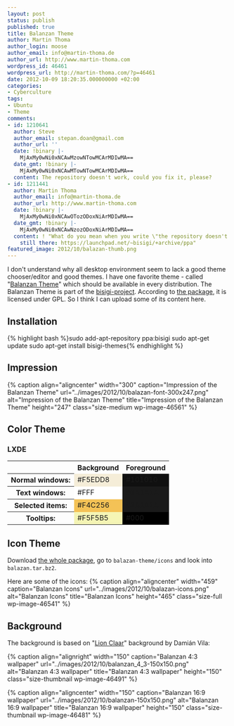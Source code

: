 ```yaml
---
layout: post
status: publish
published: true
title: Balanzan Theme
author: Martin Thoma
author_login: moose
author_email: info@martin-thoma.de
author_url: http://www.martin-thoma.com
wordpress_id: 46461
wordpress_url: http://martin-thoma.com/?p=46461
date: 2012-10-09 18:20:35.000000000 +02:00
categories:
- Cyberculture
tags:
- Ubuntu
- Theme
comments:
- id: 1210641
  author: Steve
  author_email: stepan.doan@gmail.com
  author_url: ''
  date: !binary |-
    MjAxMy0wNi0xNCAwMzowNTowMCArMDIwMA==
  date_gmt: !binary |-
    MjAxMy0wNi0xNCAwMTowNTowMCArMDIwMA==
  content: The repository doesn't work, could you fix it, please?
- id: 1211441
  author: Martin Thoma
  author_email: info@martin-thoma.de
  author_url: http://www.martin-thoma.com
  date: !binary |-
    MjAxMy0wNi0xNCAwOTozODoxNiArMDIwMA==
  date_gmt: !binary |-
    MjAxMy0wNi0xNCAwNzozODoxNiArMDIwMA==
  content: ! "What do you mean when you write \"the repository doesn't work\"?\r\nIt's
    still there: https://launchpad.net/~bisigi/+archive/ppa"
featured_image: 2012/10/balazan-thumb.png
---
```

I don't understand why all desktop environment seem to lack a good theme chooser/editor and good themes. I have one favorite theme - called "<a href="http://www.bisigi-project.org/?p=28&lang=en">Balanzan Theme</a>" which should be available in every distribution. The Balanzan Theme is part of the <a href="http://www.bisigi-project.org/?lang=en">bisigi-project</a>. According to <a href="https://launchpad.net/~bisigi/+archive/ppa/+files/balanzan-theme_1.8.1.natty.ppa1.tar.gz">the package</a>, it is licensed under GPL. So I think I can upload some of its content here.

<h2>Installation</h2>
{% highlight bash %}sudo add-apt-repository ppa:bisigi
sudo apt-get update
sudo apt-get install bisigi-themes{% endhighlight %}

<h2>Impression</h2>
{% caption align="aligncenter" width="300" caption="Impression of the Balanzan Theme" url="../images/2012/10/balazan-font-300x247.png" alt="Impression of the Balanzan Theme" title="Impression of the Balanzan Theme" height="247" class="size-medium wp-image-46561" %}

<h2>Color Theme</h2>
<h3>LXDE</h3>
<table class="wikitable">
<tr>
  <th>&nbsp;</th>
  <th>Background</th>
  <th>Foreground</th>
</tr>
<tr>
  <th>Normal windows:</th>
  <td style="background-color:#F5EDD8">#F5EDD8</td>
  <td style="background-color:#101010">#101010</td>
</tr>
<tr>
  <th>Text windows:</th>
  <td style="background-color:#FFF">#FFF</td>
  <td style="background-color:#1A1A1A">#1A1A1A</td>
</tr>
<tr>
  <th>Selected items:</th>
  <td style="background-color:#F4C256">#F4C256</td>
  <td style="background-color:#1A1A1A">#1A1A1A</td>
</tr>
<tr>
  <th>Tooltips:</th>
  <td style="background-color:#F5F5B5">#F5F5B5</td>
  <td style="background-color:#000">#000</td>
</tr>
</table>

<h2>Icon Theme</h2>
Download <a href="https://launchpad.net/~bisigi/+archive/ppa/+files/balanzan-theme_1.8.1.natty.ppa1.tar.gz">the whole package</a>, go to <code>balazan-theme/icons</code> and look into <code>balazan.tar.bz2</code>.

Here are some of the icons:
{% caption align="aligncenter" width="459" caption="Balanzan Icons" url="../images/2012/10/balazan-icons.png" alt="Balanzan Icons" title="Balanzan Icons" height="465" class="size-full wp-image-46541" %}

<h2>Background</h2>
The background is based on "<a href="http://ubuntu.damianvila.com/">Lion Claar</a>" background by Dami&aacute;n Vila:

{% caption align="alignright" width="150" caption="Balanzan 4:3 wallpaper" url="../images/2012/10/balanzan_4_3-150x150.png" alt="Balanzan 4:3 wallpaper" title="Balanzan 4:3 wallpaper" height="150" class="size-thumbnail wp-image-46491" %}

{% caption align="aligncenter" width="150" caption="Balanzan 16:9 wallpaper" url="../images/2012/10/balanzan-150x150.png" alt="Balanzan 16:9 wallpaper" title="Balanzan 16:9 wallpaper" height="150" class="size-thumbnail wp-image-46481" %}

